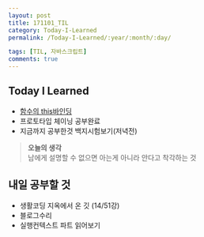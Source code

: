 ```yaml
---
layout: post
title: 171101_TIL
category: Today-I-Learned
permalink: /Today-I-Learned/:year/:month/:day/

tags: [TIL, 자바스크립트]
comments: true
---
```

## **Today I Learned**
* [함수의 this바인딩](https://underbleu.github.io/javascript/this/) 
* 프로토타입 체이닝 공부완료
* 지금까지 공부한것 백지시험보기(저녁전)

>**오늘의 생각**  
남에게 설명할 수 없으면 아는게 아니라 안다고 착각하는 것

## **내일 공부할 것**
* 생활코딩 지옥에서 온 깃 (14/51강)
* 블로그수리
* 실행컨텍스트 파트 읽어보기




